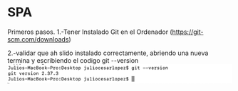 # SPA
Primeros pasos.
1.-Tener Instalado Git en el Ordenador (https://git-scm.com/downloads)

2.-validar que ah slido instalado correctamente, abriendo una nueva termina y escribiendo el codigo git --version
![alt text](https://github.com/juliolq3728/SPA/blob/main/images/gitversion.png)


